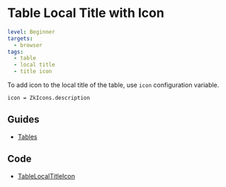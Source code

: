 # Table Local Title with Icon

```yaml
level: Beginner
targets:
  - browser
tags:
  - table
  - local title
  - title icon
```

To add icon to the local title of the table, use  `icon` configuration variable.

```text
icon = ZkIcons.description
```

<div data-zk-enrich="TableLocalTitleIcon"></div>

## Guides

- [Tables](/doc/guides/browser/builtin/Tables.md)

## Code

- [TableLocalTitleIcon](/cookbook/src/jsMain/kotlin/zakadabar/cookbook/browser/table/titleIcon/TableLocalTitleIcon.kt)
